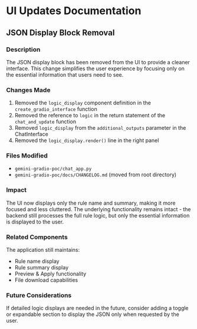 # UI Updates Documentation

## JSON Display Block Removal

### Description
The JSON display block has been removed from the UI to provide a cleaner interface. This change simplifies the user experience by focusing only on the essential information that users need to see.

### Changes Made
1. Removed the `logic_display` component definition in the `create_gradio_interface` function
2. Removed the reference to `logic` in the return statement of the `chat_and_update` function
3. Removed `logic_display` from the `additional_outputs` parameter in the ChatInterface
4. Removed the `logic_display.render()` line in the right panel

### Files Modified
- `gemini-gradio-poc/chat_app.py`
- `gemini-gradio-poc/docs/CHANGELOG.md` (moved from root directory)

### Impact
The UI now displays only the rule name and summary, making it more focused and less cluttered. The underlying functionality remains intact - the backend still processes the full rule logic, but only the essential information is displayed to the user.

### Related Components
The application still maintains:
- Rule name display
- Rule summary display
- Preview & Apply functionality
- File download capabilities

### Future Considerations
If detailed logic displays are needed in the future, consider adding a toggle or expandable section to display the JSON only when requested by the user.
